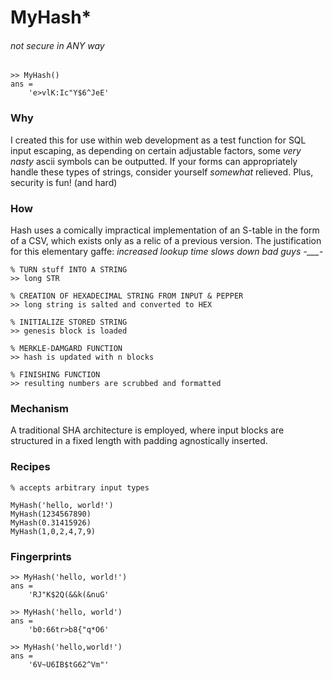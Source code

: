 # MyHash*
###### *not secure in ANY way*
```
>> MyHash()
ans = 
    'e>vlK:Ic"Y$6^JeE'
```

### Why
I created this for use within web development as a test function for SQL input escaping, as depending on certain adjustable factors, some *very nasty* ascii symbols can be outputted. If your forms can appropriately handle these types of strings, consider yourself *somewhat* relieved.
Plus, security is fun! (and hard)

### How
Hash uses a comically impractical implementation of an S-table in the form of a CSV, which exists only as a relic of a previous version. The justification for this elementary gaffe: *increased lookup time slows down bad guys -___-*
```
% TURN stuff INTO A STRING
>> long STR

% CREATION OF HEXADECIMAL STRING FROM INPUT & PEPPER
>> long string is salted and converted to HEX

% INITIALIZE STORED STRING
>> genesis block is loaded

% MERKLE-DAMGARD FUNCTION
>> hash is updated with n blocks

% FINISHING FUNCTION
>> resulting numbers are scrubbed and formatted
```

### Mechanism
A traditional SHA architecture is employed, where input blocks are structured in a fixed length with padding agnostically inserted.

### Recipes
```
% accepts arbitrary input types

MyHash('hello, world!')
MyHash(1234567890)
MyHash(0.31415926)
MyHash(1,0,2,4,7,9)
```

### Fingerprints
```
>> MyHash('hello, world!')
ans =
    'RJ"K$2Q(&&k(&nuG'

>> MyHash('hello, world')
ans =
    'b0:66tr>b8{"q*O6'

>> MyHash('hello,world!')
ans =
    '6V~U6IB$tG62^Vm"'
```
